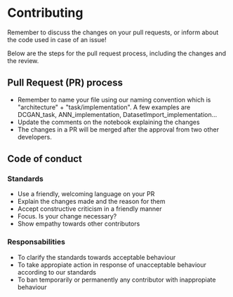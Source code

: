 # Contributing

Remember to discuss the changes on your pull requests, or inform about the code used in case of an issue!

Below are the steps for the pull request process, including the changes and the review.

## Pull Request (PR) process

- Remember to name your file using our naming convention which is "architecture" + "task/implementation". A few examples are DCGAN_task, ANN_implementation, DatasetImport_implementation...
- Update the comments on the notebook explaining the changes
- The changes in a PR will be merged after the approval from two other developers.

## Code of conduct
### Standards
- Use a friendly, welcoming language on your PR
- Explain the changes made and the reason for them
- Accept constructive criticism in a friendly manner
- Focus. Is your change necessary?
- Show empathy towards other contributors

### Responsabilities
- To clarify the standards towards acceptable behaviour
- To take appropiate action in response of unacceptable behaviour according to our standards
- To ban temporarily or permanently any contributor with inappropiate behaviour
